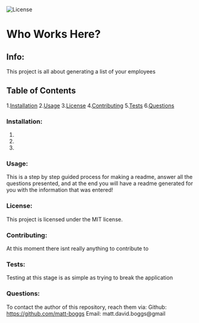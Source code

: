 ![License](https://img.shields.io/badge/license-MIT-blue.svg)

# Who Works Here?

## Info: 
This project is all about generating a list of your employees

## Table of Contents 
 1.[Installation](#Installation) 
 2.[Usage](#Usage) 
 3.[License](#License) 
 4.[Contributing](#Contributing) 
 5.[Tests](#Tests) 
 6.[Questions](#Questions)

### Installation:
 1. 
 2. 
 3. 


### Usage:
 This is a step by step guided process for making a readme, answer all the questions presented, and at the end you will have a readme generated for you with the information that was entered!


### License:
 This project is licensed under the MIT license.

### Contributing:
At this moment there isnt really anything to contribute to


### Tests:
Testing at this stage is as simple as trying to break the application

### Questions:
To contact the author of this repository, reach them via: 
Github: https://github.com/matt-boggs
Email: matt.david.boggs@gmail